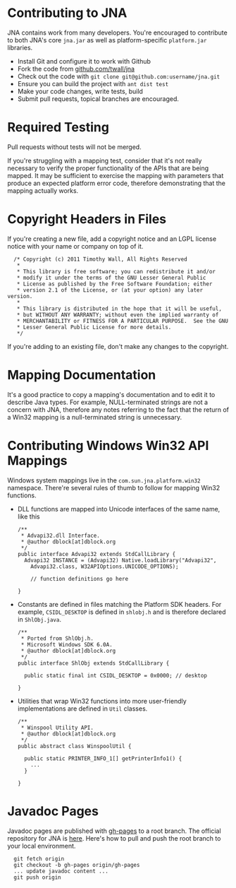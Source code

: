 Contributing to JNA
===================

JNA contains work from many developers. You're encouraged to contribute to both JNA's core `jna.jar` as well as platform-specific `platform.jar` libraries.

- Install Git and configure it to work with Github
- Fork the code from [github.com/twall/jna](https://github.com/twall/jna)
- Check out the code with `git clone git@github.com:username/jna.git`
- Ensure you can build the project with `ant dist test`
- Make your code changes, write tests, build
- Submit pull requests, topical branches are encouraged.

Required Testing
================

Pull requests without tests will not be merged.

If you're struggling with a mapping test, consider that it's not really necessary to verify the proper functionality of the APIs that are being mapped. It may be sufficient to exercise the mapping with parameters that produce an expected platform error code, therefore demonstrating that the mapping actually works.

Copyright Headers in Files
==========================

If you're creating a new file, add a copyright notice and an LGPL license notice with your name or company on top of it.

      /* Copyright (c) 2011 Timothy Wall, All Rights Reserved
       * 
       * This library is free software; you can redistribute it and/or
       * modify it under the terms of the GNU Lesser General Public
       * License as published by the Free Software Foundation; either
       * version 2.1 of the License, or (at your option) any later version.
       * 
       * This library is distributed in the hope that it will be useful,
       * but WITHOUT ANY WARRANTY; without even the implied warranty of
       * MERCHANTABILITY or FITNESS FOR A PARTICULAR PURPOSE.  See the GNU
       * Lesser General Public License for more details.  
       */

If you're adding to an existing file, don't make any changes to the copyright.

Mapping Documentation
=====================

It's a good practice to copy a mapping's documentation and to edit it to describe Java types. For example, NULL-terminated strings are not a concern with JNA, therefore any notes referring to the fact that the return of a Win32 mapping is a null-terminated string is unnecessary.

Contributing Windows Win32 API Mappings
=======================================

Windows system mappings live in the `com.sun.jna.platform.win32` namespace. There're several rules of thumb to follow for mapping Win32 functions.

* DLL functions are mapped into Unicode interfaces of the same name, like this

      /**
       * Advapi32.dll Interface.
       * @author dblock[at]dblock.org
       */
      public interface Advapi32 extends StdCallLibrary {
        Advapi32 INSTANCE = (Advapi32) Native.loadLibrary("Advapi32", 
          Advapi32.class, W32APIOptions.UNICODE_OPTIONS);

          // function definitions go here

      }

* Constants are defined in files matching the Platform SDK headers. For example, `CSIDL_DESKTOP` is defined in `shlobj.h` and is therefore declared in `ShlObj.java`.

      /**
       * Ported from ShlObj.h.
       * Microsoft Windows SDK 6.0A.
       * @author dblock[at]dblock.org
       */
      public interface ShlObj extends StdCallLibrary {

        public static final int CSIDL_DESKTOP = 0x0000; // desktop

      }

* Utilities that wrap Win32 functions into more user-friendly implementations are defined in `Util` classes.

      /**
       * Winspool Utility API.
       * @author dblock[at]dblock.org
       */
      public abstract class WinspoolUtil {

        public static PRINTER_INFO_1[] getPrinterInfo1() {
          ...
        }

      }

Javadoc Pages
=============

Javadoc pages are published with [gh-pages](http://pages.github.com/) to a root branch. The official repository for JNA is [here](http://twall.github.com/jna). Here's how to pull and push the root branch to your local environment.

      git fetch origin
      git checkout -b gh-pages origin/gh-pages
      ... update javadoc content ...
      git push origin



